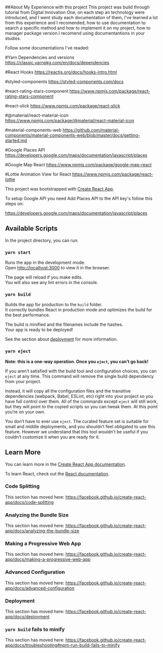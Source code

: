 ##About My Experience with this project
This project was build through tutorial from Digital Innovation One, on each step an technology were introduced, and I went study each documentation of them, I've learned a lot from this experience and I recomended, how to use documentation to search a specific method and how to implement it on my project, how to manager package version.I recomend using documentantions in your studies.

Follow some documentations I've readed:

#Yarn Dependencies and versions
https://classic.yarnpkg.com/en/docs/dependencies

#React Hooks
https://reactjs.org/docs/hooks-intro.html

#styled-components
https://styled-components.com/docs

#react-rating-stars-component
https://www.npmjs.com/package/react-rating-stars-component

#react-slick
https://www.npmjs.com/package/react-slick

#@material/react-material-icon
https://www.npmjs.com/package/@material/react-material-icon

#material-components-web
https://github.com/material-components/material-components-web/blob/master/docs/getting-started.md

#Google Places API
https://developers.google.com/maps/documentation/javascript/places

#Google Map React
https://www.npmjs.com/package/google-map-react

#Lottie Animation View for React
https://www.npmjs.com/package/react-lottie

This project was bootstrapped with [Create React App](https://github.com/facebook/create-react-app).

To setup Google API you need Add Places API to the API key's follow this steps on:

https://developers.google.com/maps/documentation/javascript/places

## Available Scripts

In the project directory, you can run:

### `yarn start`

Runs the app in the development mode.<br />
Open [http://localhost:3000](http://localhost:3000) to view it in the browser.

The page will reload if you make edits.<br />
You will also see any lint errors in the console.

### `yarn build`

Builds the app for production to the `build` folder.<br />
It correctly bundles React in production mode and optimizes the build for the best performance.

The build is minified and the filenames include the hashes.<br />
Your app is ready to be deployed!

See the section about [deployment](https://facebook.github.io/create-react-app/docs/deployment) for more information.

### `yarn eject`

**Note: this is a one-way operation. Once you `eject`, you can’t go back!**

If you aren’t satisfied with the build tool and configuration choices, you can `eject` at any time. This command will remove the single build dependency from your project.

Instead, it will copy all the configuration files and the transitive dependencies (webpack, Babel, ESLint, etc) right into your project so you have full control over them. All of the commands except `eject` will still work, but they will point to the copied scripts so you can tweak them. At this point you’re on your own.

You don’t have to ever use `eject`. The curated feature set is suitable for small and middle deployments, and you shouldn’t feel obligated to use this feature. However we understand that this tool wouldn’t be useful if you couldn’t customize it when you are ready for it.

## Learn More

You can learn more in the [Create React App documentation](https://facebook.github.io/create-react-app/docs/getting-started).

To learn React, check out the [React documentation](https://reactjs.org/).

### Code Splitting

This section has moved here: https://facebook.github.io/create-react-app/docs/code-splitting

### Analyzing the Bundle Size

This section has moved here: https://facebook.github.io/create-react-app/docs/analyzing-the-bundle-size

### Making a Progressive Web App

This section has moved here: https://facebook.github.io/create-react-app/docs/making-a-progressive-web-app

### Advanced Configuration

This section has moved here: https://facebook.github.io/create-react-app/docs/advanced-configuration

### Deployment

This section has moved here: https://facebook.github.io/create-react-app/docs/deployment

### `yarn build` fails to minify

This section has moved here: https://facebook.github.io/create-react-app/docs/troubleshooting#npm-run-build-fails-to-minify

